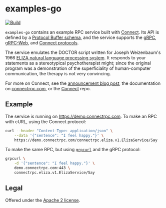 examples-go
===========

[![Build](https://github.com/connectrpc/examples-go/actions/workflows/ci.yaml/badge.svg?branch=main)](https://github.com/connectrpc/examples-go/actions/workflows/ci.yaml)

`examples-go` contains an example RPC service built with [Connect][connect].
Its API is defined by a [Protocol Buffer schema][schema], and the service
supports the [gRPC][grpc-protocol], [gRPC-Web][grpcweb-protocol], and [Connect
protocols][connect-protocol].

The service emulates the DOCTOR script written for Joseph Weizenbaum's 1966
[ELIZA natural language processing system][eliza]. It responds to your
statements as a stereotypical psychotherapist might; since the original program
was a demonstration of the superficiality of human-computer communication, the
therapy is not very convincing.

For more on Connect, see the [announcement blog post][blog], the documentation
on [connectrpc.com][docs], or the [Connect][connect] repo.

## Example

The service is running on https://demo.connectrpc.com. To make an RPC with cURL,
using the Connect protocol:

```bash
curl --header "Content-Type: application/json" \
    --data '{"sentence": "I feel happy."}' \
    https://demo.connectrpc.com/connectrpc.eliza.v1.ElizaService/Say
```

To make the same RPC, but using [`grpcurl`][grpcurl] and the gRPC protocol:

```bash
grpcurl \
    -d '{"sentence": "I feel happy."}' \
    demo.connectrpc.com:443 \
    connectrpc.eliza.v1.ElizaService/Say
```

## Legal

Offered under the [Apache 2 license][license].

[blog]: https://buf.build/blog/connect-a-better-grpc
[connect]: https://github.com/connectrpc/connect-go
[connect-protocol]: https://connectrpc.com/docs/protocol
[docs]: https://connectrpc.com
[eliza]: https://en.wikipedia.org/wiki/ELIZA
[grpc-protocol]: https://github.com/grpc/grpc/blob/master/doc/PROTOCOL-HTTP2.md
[grpcurl]: https://github.com/fullstorydev/grpcurl
[grpcweb-protocol]: https://github.com/grpc/grpc/blob/master/doc/PROTOCOL-WEB.md
[license]: https://github.com/connectrpc/examples-go/blob/main/LICENSE.txt
[schema]: https://github.com/connectrpc/examples-go/blob/main/proto/buf/connect/demo/eliza/v1/eliza.proto
